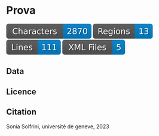 # Prova

![characters badge](badges/characters.svg) ![regions badge](badges/regions.svg) ![lines badge](badges/lines.svg) ![files badge](badges/files.svg)


## Data

## Licence

## Citation

Sonia Solfrini, université de geneve, 2023